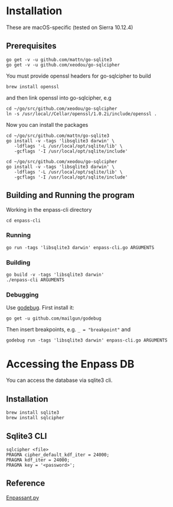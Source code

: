# Installation
These are macOS-specific (tested on Sierra 10.12.4)

## Prerequisites

```
go get -v -u github.com/mattn/go-sqlite3
go get -v -u github.com/xeodou/go-sqlcipher
```

You must provide openssl headers for go-sqlcipher to build

```
brew install openssl
```

and then link openssl into go-sqlcipher, e.g

```
cd ~/go/src/github.com/xeodou/go-sqlcipher
ln -s /usr/local//Cellar/openssl/1.0.2i/include/openssl .
```

Now you can install the packages

```
cd ~/go/src/github.com/mattn/go-sqlite3
go install -v -tags 'libsqlite3 darwin' \
   -ldflags '-L /usr/local/opt/sqlite/lib' \
   -gcflags '-I /usr/local/opt/sqlite/include' 
```

```
cd ~/go/src/github.com/xeodou/go-sqlcipher
go install -v -tags 'libsqlite3 darwin' \
   -ldflags '-L /usr/local/opt/sqlite/lib' \
   -gcflags '-I /usr/local/opt/sqlite/include'
```

## Building and Running the program

Working in the enpass-cli directory

```
cd enpass-cli
```

### Running

```
go run -tags 'libsqlite3 darwin' enpass-cli.go ARGUMENTS
```

### Building

```
go build -v -tags 'libsqlite3 darwin'
./enpass-cli ARGUMENTS
```

### Debugging

Use [godebug](http://blog.mailgun.com/introducing-a-new-cross-platform-debugger-for-go/).  First install it:

```
go get -u github.com/mailgun/godebug
```

Then insert breakpoints, e.g. `_ = "breakpoint"` and

```
godebug run -tags 'libsqlite3 darwin' enpass-cli.go ARGUMENTS
```

# Accessing the Enpass DB

You can access the database via sqlite3 cli.

## Installation

```
brew install sqlite3
brew install sqlcipher
```

## Sqlite3 CLI

```
sqlcipher <file>
PRAGMA cipher_default_kdf_iter = 24000;
PRAGMA kdf_iter = 24000;
PRAGMA key = '<password>';
```

## Reference
[Enpassant.py](https://github.com/steffen9000/enpass-decryptor/blob/master/Enpassant.py)
